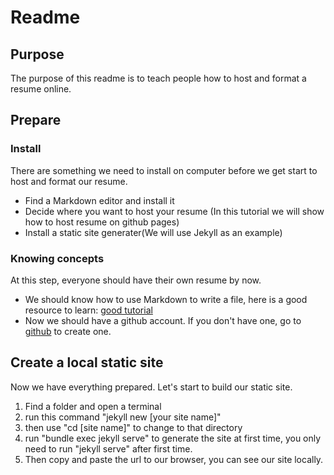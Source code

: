# Readme  

## Purpose  
The purpose of this readme is to teach people how to host and format a resume online.  
  
## Prepare  
### Install

There are something we need to install on computer before we get start to host and format our resume.  
* Find a Markdown editor and install it
* Decide where you want to host your resume (In this tutorial we will show how to host resume on github pages)
* Install a static site generater(We will use Jekyll as an example)  
  
### Knowing concepts  
At this step, everyone should have their own resume by now.  
* We should know how to use Markdown to write a file, here is a good resource to learn: [good tutorial](https://www.markdowntutorial.com/)
* Now we should have a github account. If you don't have one, go to [github](https://github.com/) to create one.  


## Create a local static site  
Now we have everything prepared. Let's start to build our static site.  
1. Find a folder and open a terminal
2. run this command "jekyll new [your site name]"
3. then use "cd [site name]" to change to that directory
4. run "bundle exec jekyll serve" to generate the site at first time, you only need to run "jekyll serve" after first time.
5. Then copy and paste the url to our browser, you can see our site locally.
